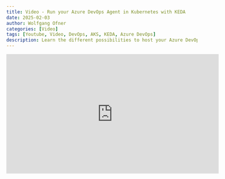 ```yaml
---
title: Video - Run your Azure DevOps Agent in Kubernetes with KEDA
date: 2025-02-03
author: Wolfgang Ofner
categories: [Video]
tags: [Youtube, Video, DevOps, AKS, KEDA, Azure DevOps]
description: Learn the different possibilities to host your Azure DevOps agents and take a deep dive into running your agent inside a Docker container and then deploy it to a Kubernetes cluster where it can be automatically scaled with KEDA. 
---
```


<iframe width="560" height="315" src="https://www.youtube.com/embed/42EzF7lQXf0?si=zha4Uig2mH3Z_Az6" title="YouTube video player" frameborder="0" allow="accelerometer; autoplay; clipboard-write; encrypted-media; gyroscope; picture-in-picture; web-share" referrerpolicy="strict-origin-when-cross-origin" allowfullscreen></iframe>